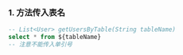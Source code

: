 ### 1. 方法传入表名

```sql
-- List<User> getUsersByTable(String tableName)
select * from ${tableName}
-- 注意不能传入单引号
```
